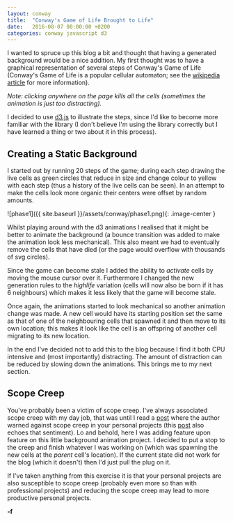 ```yaml
---
layout: conway
title:  "Conway's Game of Life Brought to Life"
date:   2016-08-07 00:00:00 +0200
categories: conway javascript d3
---
```

I wanted to spruce up this blog a bit and thought that having a generated background would be a nice addition. My first thought was to have a graphical representation of several steps of Conway's Game of Life (Conway's Game of Life is a popular cellular automaton; see the [wikipedia article][conway_wiki] for more information).

*Note: clicking anywhere on the page kills all the cells (sometimes the animation is just too distracting).*

I decided to use [d3.js][d3js] to illustrate the steps, since I'd like to become more familiar with the library (I don't believe I'm using the library correctly but I have learned a thing or two about it in this process).

## Creating a Static Background
I started out by running 20 steps of the game; during each step drawing the live cells as green circles that reduce in size and change colour to yellow with each step (thus a history of the live cells can be seen). In an attempt to make the cells look more organic their centers were offset by random amounts.

![phase1]({{ site.baseurl }}/assets/conway/phase1.png){: .image-center }

Whilst playing around with the d3 animations I realised that it might be better to animate the background (a bounce transition was added to make the animation look less mechanical). This also meant we had to eventually remove the cells that have died (or the page would overflow with thousands of svg circles).
 
Since the game can become stale I added the ability to *activate* cells by moving the mouse cursor over it. Furthermore I changed the new generation rules to the *highlife* variation (cells will now also be born if it has 6 neighbours) which makes it less likely that the game will become stale.

Once again, the animations started to look mechanical so another animation change was made. A new cell would have its starting position set the same as that of one of the neighbouring cells that spawned it and then move to its own location; this makes it look like the cell is an offspring of another cell migrating to its new location.

In the end I've decided not to add this to the blog because I find it both CPU intensive and (most importantly) distracting. The amount of distraction can be reduced by slowing down the animations. This brings me to my next section.

## Scope Creep
You've probably been a victim of scope creep. I've always associated scope creep with my day job, that was until I read a [post][scope-creep1] where the author warned against scope creep in your personal projects (this [post][scope-creep2] also echoes that sentiment). Lo and behold, here I was adding feature upon feature on this little background animation project. I decided to put a stop to the creep and finish whatever I was working on (which was spawning the new cells at the *parent* cell's location). If the current state did not work for the blog (which it doesn't) then I'd just pull the plug on it.

If I've taken anything from this exercise it is that your personal projects are also susceptible to scope creep (probably even more so than with professional projects) and reducing the scope creep may lead to more productive personal projects.

**-f**

[conway_wiki]: https://en.wikipedia.org/wiki/Conway%27s_Game_of_Life
[d3js]: https://d3js.org/
[scope-creep1]: http://www.fistfulofsquid.com/blog/how_to_write_48_hour_game_in_2_years.html
[scope-creep2]: http://joelmccracken.github.io/entries/scope-creep/
